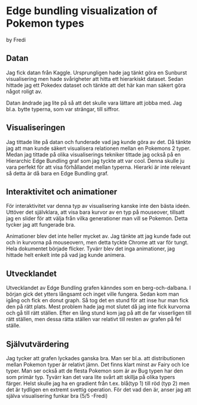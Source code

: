 # Edge bundling visualization of Pokemon types
by Fredi
## Datan
Jag fick datan från Kaggle. Ursprungligen hade jag tänkt göra en Sunburst visualisering men hade svårigheter att hitta ett hierarkiskt dataset.  Sedan hittade jag ett Pokedex dataset och tänkte att det här kan man säkert göra något roligt av. 

Datan ändrade jag lite på så att det skulle vara lättare att jobba med. Jag bl.a. bytte typerna, som var strängar, till siffror.
 
## Visualiseringen 
Jag tittade lite på datan och funderade vad jag kunde göra av det. Då tänkte jag att man kunde säkert visualisera relationen mellan en Pokemons 2 typer. Medan jag tittade på olika visualiserings tekniker tittade jag också på en Hierarchic Edge Bundling graf som jag tyckte att var cool. Denna skulle ju vara perfekt för att visa förhållandet mellan typerna. Hierarki är inte relevant så detta är då bara en Edge Bundling graf.

## Interaktivitet och animationer
För interaktivitet var denna typ av visualisering kanske inte den bästa ideén. Uttöver det självklara, att visa bara kurvor av en typ på mouseover, tillsatt jag en slider för att välja från vilka generationer man vill se Pokemon. Detta tycker jag att fungerade bra.

Animationer blev det inte heller mycket av. Jag tänkte att jag kunde fade out och in kurvorna på mouseovern, men detta tyckte Chrome att var för tungt. Hela dokumentet började flicker. Tyvärr blev det inga animationer, jag hittade helt enkelt inte på vad jag kunde animera.

## Utvecklandet
Utvecklandet av Edge Bundling grafen känndes som en berg-och-dalbana. I början gick det ytters långsamt och inget ville fungera. Sedan kom man igång och fick en donut graph. Så tog det en stund för att inse hur man fick den på rätt plats. Mest problem hade jag mot slutet då jag inte fick kurvorna och gå till rätt ställen. Efter en lång stund kom jag på att de far visserligen till rätt ställen, men dessa rätta ställen var relativt till resten av grafen på fel ställe.

## Självutvärdering
Jag tycker att grafen lyckades ganska bra. Man ser bl.a. att distributionen mellan Pokemon typer är relativt jämn. Det finns klart minst av Fairy och Ice typer. Man ser också att de flesta Pokemon som är av Bug typen har den som primär typ. Tyvärr kan det vara lite svårt att skillja på olika typers färger. Helst skulle jag ha en gradient från t.ex. blå(typ 1) till röd (typ 2) men det är tydligen en extremt svettig operation. För det vad den är, anser jag att själva visualisering funkar bra (5/5 -Fredi) 
